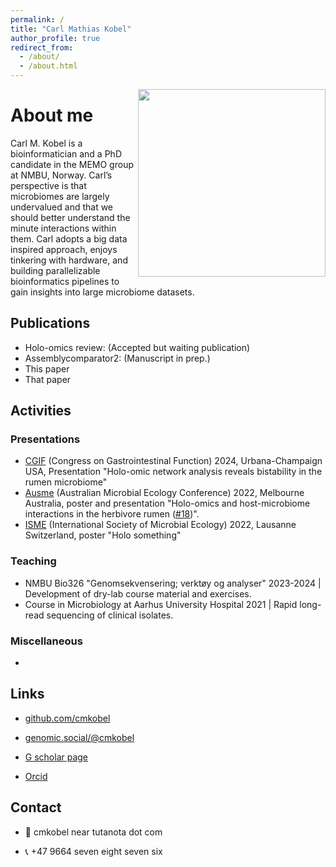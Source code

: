 ```yaml
---
permalink: /
title: "Carl Mathias Kobel"
author_profile: true
redirect_from: 
  - /about/
  - /about.html
---
```









<img style="float: right; width: 300px" src="carl_mathias_kobel_portrait_framed.jpg">

# About me

Carl M. Kobel is a bioinformatician and a PhD candidate in the MEMO group at NMBU, Norway. Carl’s perspective is that microbiomes are largely undervalued and that we should better understand the minute interactions within them. Carl adopts a big data inspired approach, enjoys tinkering with hardware, and building parallelizable bioinformatics pipelines to gain insights into large microbiome datasets.



## Publications

  - Holo-omics review: (Accepted but waiting publication)
  - Assemblycomparator2: (Manuscript in prep.)
  - This paper
  - That paper

## Activities

### Presentations
  - [CGIF](https://www.congressgastrofunction.org/) (Congress on Gastrointestinal Function) 2024, Urbana-Champaign USA, Presentation "Holo-omic network analysis reveals bistability in the rumen microbiome"
  - [Ausme](https://www.ausme-microbes.org.au/) (Australian Microbial Ecology Conference) 2022, Melbourne Australia, poster and presentation "Holo-omics and host-microbiome interactions in the herbivore rumen ([#18](https://ausme-2022.p.asnevents.com.au/days/2022-11-07/abstract/86540))".
  - [ISME](https://www.isme-microbes.org/) (International Society of Microbial Ecology) 2022, Lausanne Switzerland, poster "Holo something"
  

### Teaching
  - NMBU Bio326 "Genomsekvensering; verktøy og analyser" 2023-2024 | Development of dry-lab course material and exercises.
  - Course in Microbiology at Aarhus University Hospital 2021 | Rapid long-read sequencing of clinical isolates.


### Miscellaneous
  - 






## Links


  - [github.com/cmkobel](https://github.com/cmkobel)

  - [genomic.social/@cmkobel](https://genomic.social/@cmkobel)

  - [G scholar page](https://scholar.google.com/citations?user=J9G72msAAAAJ&hl=no&oi=ao)

  - [Orcid](https://orcid.org/0000-0002-4461-1159)

## Contact

  - 📧 cmkobel near tutanota dot com

  - 📞 +47 9664 seven eight seven six